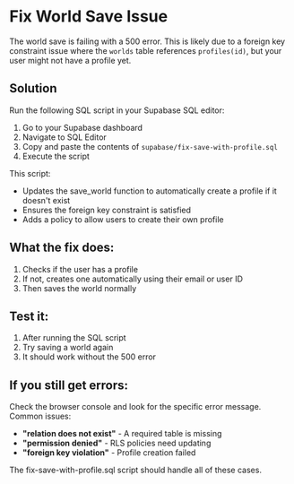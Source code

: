 # Fix World Save Issue

The world save is failing with a 500 error. This is likely due to a foreign key constraint issue where the `worlds` table references `profiles(id)`, but your user might not have a profile yet.

## Solution

Run the following SQL script in your Supabase SQL editor:

1. Go to your Supabase dashboard
2. Navigate to SQL Editor
3. Copy and paste the contents of `supabase/fix-save-with-profile.sql`
4. Execute the script

This script:
- Updates the save_world function to automatically create a profile if it doesn't exist
- Ensures the foreign key constraint is satisfied
- Adds a policy to allow users to create their own profile

## What the fix does:

1. Checks if the user has a profile
2. If not, creates one automatically using their email or user ID
3. Then saves the world normally

## Test it:

1. After running the SQL script
2. Try saving a world again
3. It should work without the 500 error

## If you still get errors:

Check the browser console and look for the specific error message. Common issues:

- **"relation does not exist"** - A required table is missing
- **"permission denied"** - RLS policies need updating
- **"foreign key violation"** - Profile creation failed

The fix-save-with-profile.sql script should handle all of these cases.